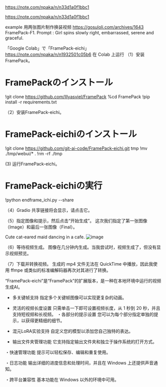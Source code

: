 
https://note.com/npaka/n/n33d1a0f1bbc1

https://note.com/npaka/n/n33d1a0f1bbc1

example 用两张图片制作换装视频 https://gosuloli.com/archives/1643
FramePack-F1. Prompt : Girl spins slowly right,  embarrassed, serene and graceful.

「Google Colab」で「FramePack-eichi」 
https://note.com/npaka/n/n1932501c05b6
在 Colab 上运行
（1）安装FramePack。
# FramePackのインストール
!git clone https://github.com/lllyasviel/FramePack
%cd FramePack
!pip install -r requirements.txt

（2）安装FramePack-eichi。
# FramePack-eichiのインストール
!git clone https://github.com/git-ai-code/FramePack-eichi.git tmp
!mv ./tmp/webui/* .
!rm -rf ./tmp

(3) 运行FramePack-eichi。
# FramePack-eichiの実行
!python endframe_ichi.py --share

（4）Gradio 共享链接将会显示，请点击它。

（5）指定图像和提示，然后点击“开始生成”。
这次我们指定了第一张图像（Image）和最后一张图像（Final）。

Cute cat-eared maid dancing in a cafe.
![image](https://github.com/user-attachments/assets/0e1d8025-2949-430b-97cd-db450d34f580)


（6）等待视频生成。
图像在几分钟内生成。当我尝试时，视频生成了，但没有显示视频预览。


（7）下载并转换视频。
生成的 mp4 文件无法在 QuickTime 中播放，因此我使用 ffmpe 或类似的标准编解码器再次对其进行了转换。





“FramePack-eichi”是“FramePack”的扩展版本，是一种在本地环境中运行的视频生成AI。
- 多关键帧支持
指定多个关键帧图像可以实现更复杂的动画。
- 灵活的视频长度设置
只需单击一下即可设置视频长度，从 1 秒到 20 秒，并且支持短视频和长视频。
・各部分的提示设置
您可以为每个部分指定单独的提示，以获得更精细的细节。
- 混元LoRA实验支持
​自定义您的模型以添加您自己独特的表达。

- 输出文件夹管理功能
它支持指定输出文件夹和独立于操作系统的打开方式。

・快速管理功能
​提示可以轻松保存、编辑和重复使用。

・日志功能
输出详细的进度信息和处理时间，并且在 Windows 上还提供声音通知。

・跨平台兼容性
基本功能在 Windows 以外的环境中可用。


